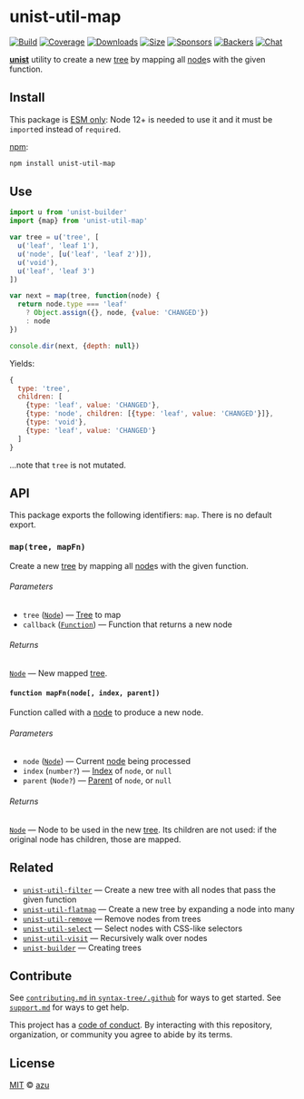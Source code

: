 # unist-util-map

[![Build][build-badge]][build]
[![Coverage][coverage-badge]][coverage]
[![Downloads][downloads-badge]][downloads]
[![Size][size-badge]][size]
[![Sponsors][sponsors-badge]][collective]
[![Backers][backers-badge]][collective]
[![Chat][chat-badge]][chat]

[**unist**][unist] utility to create a new [tree][] by mapping all [node][]s
with the given function.

## Install

This package is [ESM only](https://gist.github.com/sindresorhus/a39789f98801d908bbc7ff3ecc99d99c):
Node 12+ is needed to use it and it must be `import`ed instead of `require`d.

[npm][]:

```sh
npm install unist-util-map
```

## Use

```js
import u from 'unist-builder'
import {map} from 'unist-util-map'

var tree = u('tree', [
  u('leaf', 'leaf 1'),
  u('node', [u('leaf', 'leaf 2')]),
  u('void'),
  u('leaf', 'leaf 3')
])

var next = map(tree, function(node) {
  return node.type === 'leaf'
    ? Object.assign({}, node, {value: 'CHANGED'})
    : node
})

console.dir(next, {depth: null})
```

Yields:

```js
{
  type: 'tree',
  children: [
    {type: 'leaf', value: 'CHANGED'},
    {type: 'node', children: [{type: 'leaf', value: 'CHANGED'}]},
    {type: 'void'},
    {type: 'leaf', value: 'CHANGED'}
  ]
}
```

…note that `tree` is not mutated.

## API

This package exports the following identifiers: `map`.
There is no default export.

### `map(tree, mapFn)`

Create a new [tree][] by mapping all [node][]s with the given function.

###### Parameters

*   `tree` ([`Node`][node]) — [Tree][] to map
*   `callback` ([`Function`][callback]) — Function that returns a new node

###### Returns

[`Node`][node] — New mapped [tree][].

#### `function mapFn(node[, index, parent])`

Function called with a [node][] to produce a new node.

###### Parameters

*   `node` ([`Node`][node]) — Current [node][] being processed
*   `index` (`number?`) — [Index][] of `node`, or `null`
*   `parent` (`Node?`) — [Parent][] of `node`, or `null`

###### Returns

[`Node`][node] — Node to be used in the new [tree][].
Its children are not used: if the original node has children, those are mapped.

## Related

*   [`unist-util-filter`](https://github.com/syntax-tree/unist-util-filter)
    — Create a new tree with all nodes that pass the given function
*   [`unist-util-flatmap`](https://gitlab.com/staltz/unist-util-flatmap)
    — Create a new tree by expanding a node into many
*   [`unist-util-remove`](https://github.com/syntax-tree/unist-util-remove)
    — Remove nodes from trees
*   [`unist-util-select`](https://github.com/syntax-tree/unist-util-select)
    — Select nodes with CSS-like selectors
*   [`unist-util-visit`](https://github.com/syntax-tree/unist-util-visit)
    — Recursively walk over nodes
*   [`unist-builder`](https://github.com/syntax-tree/unist-builder)
    — Creating trees

## Contribute

See [`contributing.md` in `syntax-tree/.github`][contributing] for ways to get
started.
See [`support.md`][support] for ways to get help.

This project has a [code of conduct][coc].
By interacting with this repository, organization, or community you agree to
abide by its terms.

## License

[MIT][license] © [azu][author]

<!-- Definitions -->

[build-badge]: https://github.com/syntax-tree/unist-util-map/workflows/main/badge.svg

[build]: https://github.com/syntax-tree/unist-util-map/actions

[coverage-badge]: https://img.shields.io/codecov/c/github/syntax-tree/unist-util-map.svg

[coverage]: https://codecov.io/github/syntax-tree/unist-util-map

[downloads-badge]: https://img.shields.io/npm/dm/unist-util-map.svg

[downloads]: https://www.npmjs.com/package/unist-util-map

[size-badge]: https://img.shields.io/bundlephobia/minzip/unist-util-map.svg

[size]: https://bundlephobia.com/result?p=unist-util-map

[sponsors-badge]: https://opencollective.com/unified/sponsors/badge.svg

[backers-badge]: https://opencollective.com/unified/backers/badge.svg

[collective]: https://opencollective.com/unified

[chat-badge]: https://img.shields.io/badge/chat-discussions-success.svg

[chat]: https://github.com/syntax-tree/unist/discussions

[npm]: https://docs.npmjs.com/cli/install

[license]: license

[author]: https://efcl.info

[unist]: https://github.com/syntax-tree/unist

[node]: https://github.com/syntax-tree/unist#node

[tree]: https://github.com/syntax-tree/unist#tree

[parent]: https://github.com/syntax-tree/unist#parent-1

[index]: https://github.com/syntax-tree/unist#index

[callback]: #function-mapfnnode-index-parent

[contributing]: https://github.com/syntax-tree/.github/blob/HEAD/contributing.md

[support]: https://github.com/syntax-tree/.github/blob/HEAD/support.md

[coc]: https://github.com/syntax-tree/.github/blob/HEAD/code-of-conduct.md
